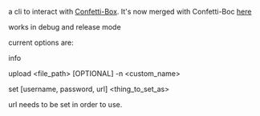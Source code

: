 a cli to interact with [Confetti-Box](https://github.com/Dangoware/confetti-box/). It's now merged with Confetti-Boc [here](https://github.com/Dangoware/confetti-box/tree/main/confetti-cli)

works in debug and release mode

current options are:

info

upload <file_path> [OPTIONAL] -n <custom_name>

set [username, password, url] <thing_to_set_as>

url needs to be set in order to use.
